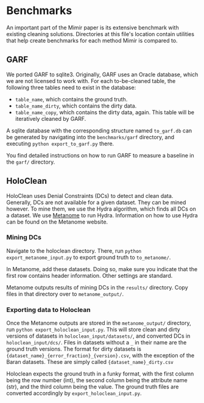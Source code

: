 # Benchmarks
An important part of the Mimir paper is its extensive benchmark with existing cleaning solutions.
Directories at this file's location contain utilities that help create benchmarks for each method Mimir is compared to.

## GARF
We ported GARF to sqlite3. Originally, GARF uses an Oracle database, which we are not licensed to work with.
For each to-be-cleaned table, the following three tables need to exist in the database:
- `table_name`, which contains the ground truth.
- `table_name_dirty`, which contains the dirty data.
- `table_name_copy`, which contains the dirty data, again. This table will be iteratively cleaned by GARF.

A sqlite database with the corresponding structure named `to_garf.db` can be generated by navigating into the `benchmarks/garf` directory, and executing `python export_to_garf.py` there.

You find detailed instructions on how to run GARF to measure a baseline in the `garf/` directory.

## HoloClean
HoloClean uses Denial Constraints (DCs) to detect and clean data.
Generally, DCs are not available for a given dataset.
They can be mined however.
To mine them, we use the Hydra algorithm, which finds all DCs on a dataset.
We use [Metanome](http://metanome.de) to run Hydra.
Information on how to use Hydra can be found on the Metanome website.

### Mining DCs
Navigate to the holoclean directory.
There, run `python export_metanome_input.py` to export ground truth to `to_metanome/`.

In Metanome, add these datasets.
Doing so, make sure you indicate that the first row contains header information.
Other settings are standard.

Metanome outputs results of mining DCs in the `results/` directory.
Copy files in that directory over to `metanome_output/`.

### Exporting data to Holoclean
Once the Metanome outputs are stored in the `metanome_output/` directory, run `python export_holoclean_input.py`.
This will store clean and dirty versions of datasets in `holoclean_input/datasets/`, and converted DCs in `holoclean_input/dcs/`.
Files in datasets without a `_` in their name are the ground truth versions.
The format for dirty datasets is `{dataset_name}_{error_fraction}_{version}.csv`, with the exception of the Baran datasets.
These are simply called `{dataset_name}_dirty.csv`

Holoclean expects the ground truth in a funky format, with the first column being the row number (int), the second column being the attribute name (str), and the third column being the value.
The ground truth files are converted accordingly by `export_holoclean_input.py`.
